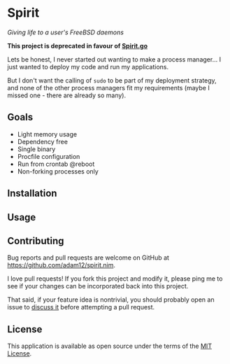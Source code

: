 # Spirit
_Giving life to a user's FreeBSD daemons_

**This project is deprecated in favour of [Spirit.go](https://github.com/adam12/spirit.go)**

Lets be honest, I never started out wanting to make a process manager... I just
wanted to deploy my code and run my applications.

But I don't want the calling of `sudo` to be part of my deployment strategy, and
none of the other process managers fit my requirements (maybe I missed one - there
are already so many).

## Goals

- Light memory usage
- Dependency free
- Single binary
- Procfile configuration
- Run from crontab @reboot
- Non-forking processes only

## Installation


## Usage


## Contributing

Bug reports and pull requests are welcome on GitHub at https://github.com/adam12/spirit.nim.

I love pull requests! If you fork this project and modify it, please ping me to see
if your changes can be incorporated back into this project.

That said, if your feature idea is nontrivial, you should probably open an issue to
[discuss it](http://www.igvita.com/2011/12/19/dont-push-your-pull-requests/)
before attempting a pull request.

## License

This application is available as open source under the terms of the [MIT License](http://opensource.org/licenses/MIT).
